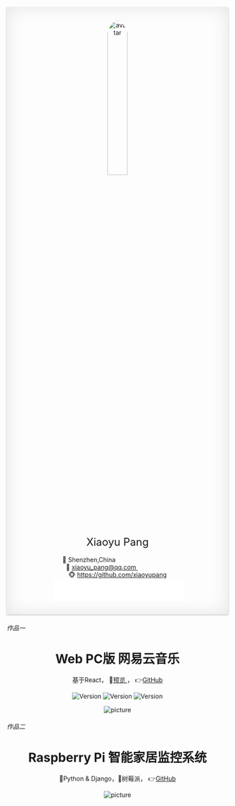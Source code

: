 

<div align="center" style="box-shadow:0px 1px 3px rgba(0,0,0,0.3),0 0 40px rgba(0,0,0,0.1) inset;padding:30px 0px;">
    <img style="border-radius:50%; width:30%;" src="https://avatars1.githubusercontent.com/u/19502724?s=460&u=b299062ccdcfd33a3ccdf86a52d26aac8e739397&v=4" alt="avatar" />
    <div style="font-size: 24px;"> Xiaoyu Pang </div><br/>
    <div>
    📍 Shenzhen,China &nbsp&nbsp&nbsp&nbsp&nbsp&nbsp&nbsp&nbsp&nbsp&nbsp&nbsp&nbsp&nbsp&nbsp&nbsp&nbsp&nbsp&nbsp&nbsp&nbsp&nbsp&nbsp&nbsp&nbsp&nbsp&nbsp&nbsp&nbsp&nbsp&nbsp&nbsp&nbsp <br/>
    💌 <a href=mailto:xiaoyu_pang@qq.com>xiaoyu_pang@qq.com </a>&nbsp&nbsp&nbsp&nbsp&nbsp&nbsp&nbsp&nbsp&nbsp&nbsp&nbsp&nbsp&nbsp&nbsp &nbsp&nbsp&nbsp    <br/>
    🐵 <a href="https://github.com/xiaoyupang" target="_blank"> https://github.com/xiaoyupang</a>
   </div>

   <div style="max-width:290px">
    <iframe frameborder="no" border="0" marginwidth="0" marginheight="0" width=298 height=52 src="//music.163.com/outchain/player?type=3&id=2067998680&auto=1&height=32"></iframe>
    </div>
</div>


<h6>作品一 </h6>
<div align="center">
    <h1 align="center">Web PC版 网易云音乐 </h1>
    <p> 基于React，   
        👀<a href="http://18.218.243.114:7000/" target="_blank">预览 </a>，
        👉<a href="https://github.com/xiaoyupang/netease-cloud-music"target="_blank" >GitHub</a>
    </p>
    <p>
        <span><img src="https://img.shields.io/badge/-Antd Design-blue.svg" alt="Version"></span>
        <span><img src="https://img.shields.io/badge/-Redux-brightgreen .svg" alt="Version"></span>
        <span><img src="https://img.shields.io/badge/ React router-red.svg" alt="Version"></span>
    </p>
    <img  src="https://i.loli.net/2019/11/11/9GRAx6fjh1Sgolk.png" alt="picture" >
    </div>
</div>

<h6> 作品二</h6>
<div align="center">
    <h1 align="center">Raspberry Pi 智能家居监控系统 </h1>
    <p>  🐍Python & Django，🍇树莓派，
        👉<a href="https://github.com/xiaoyupang/raspi"target="_blank" >GitHub</a>
    </p>
    <img  src="https://i.loli.net/2020/07/02/ocdHyfWjTAB6xVI.png" alt="picture" >
    </div>
</div>